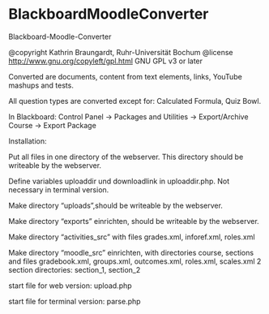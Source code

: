 # BlackboardMoodleConverter
Blackboard-Moodle-Converter

@copyright  Kathrin Braungardt, Ruhr-Universität Bochum
@license    http://www.gnu.org/copyleft/gpl.html GNU GPL v3 or later


Converted are documents, content from text elements, links, YouTube mashups and tests.

All question types are converted except for: Calculated Formula, Quiz Bowl.

In Blackboard:
Control Panel -> Packages and Utilities -> Export/Archive Course -> Export Package

Installation:

Put all files in one directory of the webserver. This directory should be writeable by the webserver.

Define variables uploaddir und downloadlink in uploaddir.php. Not necessary in terminal version.

Make directory “uploads”,should be writeable by the webserver.

Make directory “exports” einrichten, should be writeable by the webserver.

Make directory “activities_src” with files grades.xml, inforef.xml, roles.xml


Make directory “moodle_src” einrichten, with directories course, sections 
and files gradebook.xml, groups.xml, outcomes.xml, roles.xml, scales.xml
2 section directories: section_1, section_2


start file for web version: upload.php

start file for terminal version: parse.php
